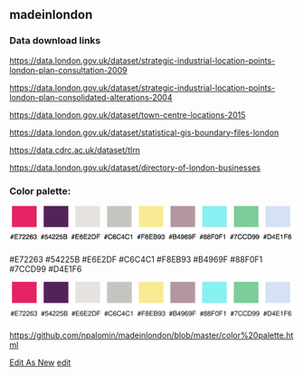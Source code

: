 ## madeinlondon


### Data download links

https://data.london.gov.uk/dataset/strategic-industrial-location-points-london-plan-consultation-2009

https://data.london.gov.uk/dataset/strategic-industrial-location-points-london-plan-consolidated-alterations-2004

https://data.london.gov.uk/dataset/town-centre-locations-2015

https://data.london.gov.uk/dataset/statistical-gis-boundary-files-london

https://data.cdrc.ac.uk/dataset/tlrn

https://data.london.gov.uk/dataset/directory-of-london-businesses


### Color palette:

![palette](https://github.com/npalomin/madeinlondon/blob/master/color%20palette.png)

#E72263
#54225B
#E6E2DF
#C6C4C1
#F8EB93
#B4969F
#88F0F1
#7CCD99
#D4E1F6

![palette](https://github.com/npalomin/madeinlondon/blob/master/color%20palette.svg)


https://github.com/npalomin/madeinlondon/blob/master/color%20palette.html

<a href="https://www.draw.io/#Uhttps%3A%2F%2Fjgraph.github.io%2Fdrawio-github%2Fdiagram.png" target="_blank">Edit As New</a>
<a href="https://www.draw.io/?lightbox=1&highlight=0000ff&edit=_blank&layers=1&nav=1&title=color%20palette#Uhttps%3A%2F%2Fdrive.google.com%2Fuc%3Fid%3D1osoT96DAfYWDavgwTy4qpRs7Q4DKNNWi%26export%3Ddownload">edit</a>
